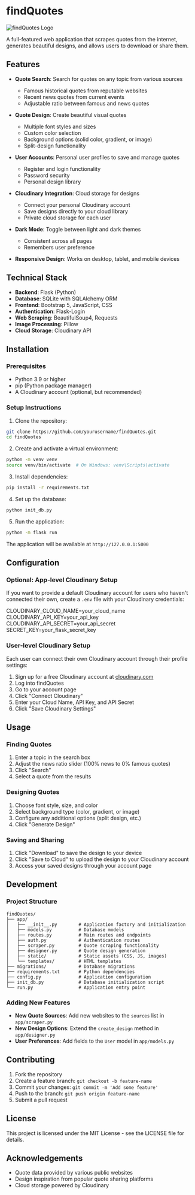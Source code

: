 # findQuotes

![findQuotes Logo](app/static/images/logo.png)

A full-featured web application that scrapes quotes from the internet, generates beautiful designs, and allows users to download or share them.

## Features

- **Quote Search**: Search for quotes on any topic from various sources
  - Famous historical quotes from reputable websites
  - Recent news quotes from current events
  - Adjustable ratio between famous and news quotes
  
- **Quote Design**: Create beautiful visual quotes
  - Multiple font styles and sizes
  - Custom color selection
  - Background options (solid color, gradient, or image)
  - Split-design functionality

- **User Accounts**: Personal user profiles to save and manage quotes
  - Register and login functionality
  - Password security
  - Personal design library
  
- **Cloudinary Integration**: Cloud storage for designs
  - Connect your personal Cloudinary account
  - Save designs directly to your cloud library
  - Private cloud storage for each user
  
- **Dark Mode**: Toggle between light and dark themes
  - Consistent across all pages
  - Remembers user preference
  
- **Responsive Design**: Works on desktop, tablet, and mobile devices

## Technical Stack

- **Backend**: Flask (Python)
- **Database**: SQLite with SQLAlchemy ORM
- **Frontend**: Bootstrap 5, JavaScript, CSS
- **Authentication**: Flask-Login
- **Web Scraping**: BeautifulSoup4, Requests
- **Image Processing**: Pillow
- **Cloud Storage**: Cloudinary API

## Installation

### Prerequisites

- Python 3.9 or higher
- pip (Python package manager)
- A Cloudinary account (optional, but recommended)

### Setup Instructions

1. Clone the repository:
```bash
git clone https://github.com/yourusername/findQuotes.git
cd findQuotes
```

2. Create and activate a virtual environment:
```bash
python -m venv venv
source venv/bin/activate  # On Windows: venv\Scripts\activate
```

3. Install dependencies:
```bash
pip install -r requirements.txt
```

4. Set up the database:
```bash
python init_db.py
```

5. Run the application:
```bash
python -m flask run
```

The application will be available at `http://127.0.0.1:5000`

## Configuration

### Optional: App-level Cloudinary Setup

If you want to provide a default Cloudinary account for users who haven't connected their own, create a `.env` file with your Cloudinary credentials:

CLOUDINARY_CLOUD_NAME=your_cloud_name
CLOUDINARY_API_KEY=your_api_key
CLOUDINARY_API_SECRET=your_api_secret
SECRET_KEY=your_flask_secret_key

### User-level Cloudinary Setup

Each user can connect their own Cloudinary account through their profile settings:

1. Sign up for a free Cloudinary account at [cloudinary.com](https://cloudinary.com)
2. Log into findQuotes
3. Go to your account page
4. Click "Connect Cloudinary"
5. Enter your Cloud Name, API Key, and API Secret
6. Click "Save Cloudinary Settings"

## Usage

### Finding Quotes

1. Enter a topic in the search box
2. Adjust the news ratio slider (100% news to 0% famous quotes)
3. Click "Search"
4. Select a quote from the results

### Designing Quotes

1. Choose font style, size, and color
2. Select background type (color, gradient, or image)
3. Configure any additional options (split design, etc.)
4. Click "Generate Design"

### Saving and Sharing

1. Click "Download" to save the design to your device
2. Click "Save to Cloud" to upload the design to your Cloudinary account
3. Access your saved designs through your account page

## Development

### Project Structure

```
findQuotes/
├── app/
│   ├── __init__.py        # Application factory and initialization
│   ├── models.py          # Database models
│   ├── routes.py          # Main routes and endpoints
│   ├── auth.py            # Authentication routes
│   ├── scraper.py         # Quote scraping functionality
│   ├── designer.py        # Quote design generation
│   ├── static/            # Static assets (CSS, JS, images)
│   └── templates/         # HTML templates
├── migrations/            # Database migrations
├── requirements.txt       # Python dependencies
├── config.py              # Application configuration
├── init_db.py             # Database initialization script
└── run.py                 # Application entry point
```

### Adding New Features

- **New Quote Sources**: Add new websites to the `sources` list in `app/scraper.py`
- **New Design Options**: Extend the `create_design` method in `app/designer.py`
- **User Preferences**: Add fields to the `User` model in `app/models.py`

## Contributing

1. Fork the repository
2. Create a feature branch: `git checkout -b feature-name`
3. Commit your changes: `git commit -m 'Add some feature'`
4. Push to the branch: `git push origin feature-name`
5. Submit a pull request

## License

This project is licensed under the MIT License - see the LICENSE file for details.

## Acknowledgements

- Quote data provided by various public websites
- Design inspiration from popular quote sharing platforms
- Cloud storage powered by Cloudinary 
